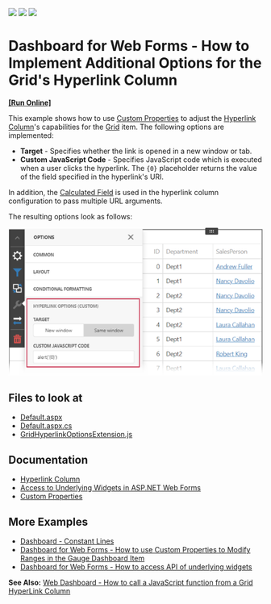 <!-- default badges list -->
![](https://img.shields.io/endpoint?url=https://codecentral.devexpress.com/api/v1/VersionRange/434593648/21.2.3%2B)
[![](https://img.shields.io/badge/Open_in_DevExpress_Support_Center-FF7200?style=flat-square&logo=DevExpress&logoColor=white)](https://supportcenter.devexpress.com/ticket/details/T1049972)
[![](https://img.shields.io/badge/📖_How_to_use_DevExpress_Examples-e9f6fc?style=flat-square)](https://docs.devexpress.com/GeneralInformation/403183)
<!-- default badges end -->
# Dashboard for Web Forms - How to Implement Additional Options for the Grid's Hyperlink Column
<!-- run online -->
**[[Run Online]](https://codecentral.devexpress.com/434593648/)**
<!-- run online end -->

This example shows how to use [Custom Properties](https://docs.devexpress.com/Dashboard/401702/web-dashboard/ui-elements-and-customization/create-custom-properties) to adjust the [Hyperlink Column](https://docs.devexpress.com/Dashboard/119499/web-dashboard/create-dashboards-on-the-web/dashboard-item-settings/grid/columns/hyperlink-column)'s capabilities for the [Grid](https://docs.devexpress.com/Dashboard/117161/web-dashboard/create-dashboards-on-the-web/dashboard-item-settings/grid) item. The following options are implemented:

* **Target** - Specifies whether the link is opened in a new window or tab.
* **Custom JavaScript Code** - Specifies JavaScript code which is executed when a user clicks the hyperlink. The `{0}` placeholder returns the value of the field specified in the hyperlink's URI.

In addition, the [Calculated Field](https://docs.devexpress.com/Dashboard/117196/web-dashboard/create-dashboards-on-the-web/providing-data/calculated-fields) is used in the hyperlink column configuration to pass multiple URL arguments.

The resulting options look as follows:

![](images/screenshot.png)

<!-- default file list -->
## Files to look at

* [Default.aspx](./CS/Default.aspx)
* [Default.aspx.cs](./CS/Default.aspx.cs)
* [GridHyperlinkOptionsExtension.js](./CS/GridHyperlinkOptionsExtension.js)

<!-- default file list end -->

## Documentation

- [Hyperlink Column](https://docs.devexpress.com/Dashboard/119499/web-dashboard/create-dashboards-on-the-web/dashboard-item-settings/grid/columns/hyperlink-column) 
- [Access to Underlying Widgets in ASP.NET Web Forms](https://docs.devexpress.com/Dashboard/117573/web-dashboard/aspnet-web-forms-dashboard-control/access-to-underlying-widgets)
- [Custom Properties](https://docs.devexpress.com/Dashboard/401702/web-dashboard/ui-elements-and-customization/custom-properties)

## More Examples

- [Dashboard - Constant Lines](https://github.com/DevExpress-Examples/dashboard-constant-lines)
- [Dashboard for Web Forms - How to use Custom Properties to Modify Ranges in the Gauge Dashboard Item](https://github.com/DevExpress-Examples/web-forms-dashboard-gauge-ranges)
- [Dashboard for Web Forms - How to access API of underlying widgets](https://github.com/DevExpress-Examples/how-to-access-api-of-underlying-widgets-in-the-aspnet-dashboard-control-t492396)

**See Also:**
[Web Dashboard - How to call a JavaScript function from a Grid HyperLink Column](https://supportcenter.devexpress.com/ticket/details/t587381/web-dashboard-how-to-call-a-javascript-function-from-a-grid-hyperlink-column)
